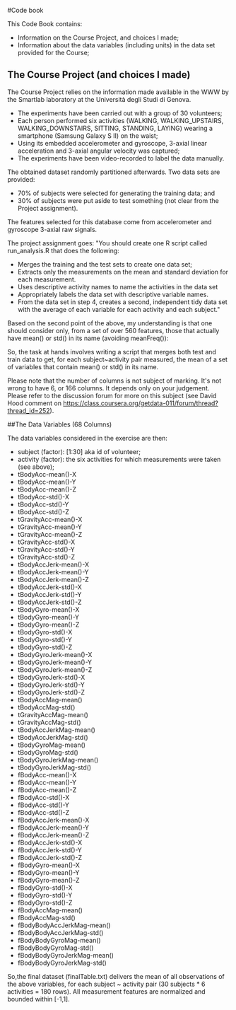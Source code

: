 #Code book

This Code Book contains:

* Information on the Course Project, and choices I made;
* Information about the data variables (including units) in the data set provided for the Course;

## The Course Project (and choices I made)

The Course Project relies on the information made available in the WWW by the Smartlab laboratory at the Università degli Studi di Genova.
* The experiments have been carried out with a group of 30 volunteers;
* Each person performed six activities (WALKING, WALKING_UPSTAIRS, WALKING_DOWNSTAIRS, SITTING, STANDING, LAYING) wearing a smartphone (Samsung Galaxy S II) on the waist;
* Using its embedded accelerometer and gyroscope, 3-axial linear acceleration and 3-axial angular velocity was captured;
* The experiments have been video-recorded to label the data manually. 

The obtained dataset randomly partitioned afterwards. Two data sets are provided:
* 70% of subjects were selected for generating the training data; and 
* 30% of subjects were put aside to test something (not clear from the Project assignment).

The features selected for this database come from accelerometer and gyroscope 3-axial raw signals.

The project assignment goes:
"You should create one R script called run_analysis.R that does the following:
* Merges the training and the test sets to create one data set;
* Extracts only the measurements on the mean and standard deviation for each measurement. 
* Uses descriptive activity names to name the activities in the data set
* Appropriately labels the data set with descriptive variable names. 
* From the data set in step 4, creates a second, independent tidy data set with the average of each variable for each activity and each subject."

Based on the second point of the above, my understanding is that one should consider only, from a set of over 560 features, those that actually have mean() or std() in its name (avoiding meanFreq()):

So, the task at hands involves writing a script that merges both test and train data to get, for each subject~activity pair measured, the mean of a set of variables that contain mean() or std() in its name.

Please note that the number of columns is not subject of marking. It's not wrong to have 6, or 166 columns. It depends only on your judgement. Please refer to the discussion forum for more on this subject (see David Hood comment on https://class.coursera.org/getdata-011/forum/thread?thread_id=252).

##The Data Variables (68 Columns)

The data variables considered in the exercise are then:
*  subject (factor): [1:30] aka id of volunteer;
*  activity (factor): the six activities for which measurements were taken (see above);
*  tBodyAcc-mean()-X
*  tBodyAcc-mean()-Y
*  tBodyAcc-mean()-Z
*  tBodyAcc-std()-X
*  tBodyAcc-std()-Y
*  tBodyAcc-std()-Z
*  tGravityAcc-mean()-X
*  tGravityAcc-mean()-Y
*  tGravityAcc-mean()-Z
*  tGravityAcc-std()-X
*  tGravityAcc-std()-Y
*  tGravityAcc-std()-Z
*  tBodyAccJerk-mean()-X
*  tBodyAccJerk-mean()-Y
*  tBodyAccJerk-mean()-Z
*  tBodyAccJerk-std()-X
*  tBodyAccJerk-std()-Y
*  tBodyAccJerk-std()-Z
*  tBodyGyro-mean()-X
*  tBodyGyro-mean()-Y
*  tBodyGyro-mean()-Z
*  tBodyGyro-std()-X
*  tBodyGyro-std()-Y
*  tBodyGyro-std()-Z
*  tBodyGyroJerk-mean()-X
*  tBodyGyroJerk-mean()-Y
*  tBodyGyroJerk-mean()-Z
*  tBodyGyroJerk-std()-X
*  tBodyGyroJerk-std()-Y
*  tBodyGyroJerk-std()-Z
*  tBodyAccMag-mean()
*  tBodyAccMag-std()
*  tGravityAccMag-mean()
*  tGravityAccMag-std()
*  tBodyAccJerkMag-mean()
*  tBodyAccJerkMag-std()
*  tBodyGyroMag-mean()
*  tBodyGyroMag-std()
*  tBodyGyroJerkMag-mean()
*  tBodyGyroJerkMag-std()
*  fBodyAcc-mean()-X
*  fBodyAcc-mean()-Y
*  fBodyAcc-mean()-Z
*  fBodyAcc-std()-X
*  fBodyAcc-std()-Y
*  fBodyAcc-std()-Z
*  fBodyAccJerk-mean()-X
*  fBodyAccJerk-mean()-Y
*  fBodyAccJerk-mean()-Z
*  fBodyAccJerk-std()-X
*  fBodyAccJerk-std()-Y
*  fBodyAccJerk-std()-Z
*  fBodyGyro-mean()-X
*  fBodyGyro-mean()-Y
*  fBodyGyro-mean()-Z
*  fBodyGyro-std()-X
*  fBodyGyro-std()-Y
*  fBodyGyro-std()-Z
*  fBodyAccMag-mean()
*  fBodyAccMag-std()
*  fBodyBodyAccJerkMag-mean()
*  fBodyBodyAccJerkMag-std()
*  fBodyBodyGyroMag-mean()
*  fBodyBodyGyroMag-std()
*  fBodyBodyGyroJerkMag-mean()
*  fBodyBodyGyroJerkMag-std()

So,the final dataset (finalTable.txt) delivers the mean of all observations of the above variables, for each subject ~ activity pair (30 subjects * 6 activities = 180 rows).
All measurement features are normalized and bounded within [-1,1].






